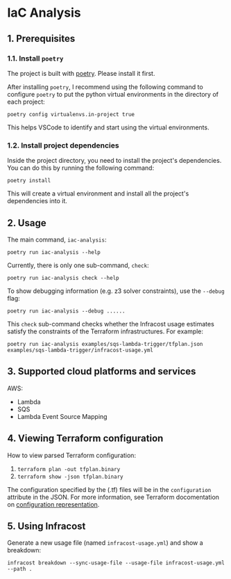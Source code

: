 # IaC Analysis

## 1. Prerequisites

### 1.1. Install `poetry`
The project is built with [poetry](https://python-poetry.org/). Please install it first.

After installing `poetry`, I recommend using the following command to configure `poetry` to put the python virtual environments in the directory of each project:

```shell
poetry config virtualenvs.in-project true
```

This helps VSCode to identify and start using the virtual environments.

### 1.2. Install project dependencies
Inside the project directory, you need to install the project's dependencies. You can do this by running the following command:

```shell
poetry install
```

This will create a virtual environment and install all the project's dependencies into it.


## 2. Usage

The main command, `iac-analysis`:
```shell
poetry run iac-analysis --help
```

Currently, there is only one sub-command, `check`:
```shell
poetry run iac-analysis check --help
```

To show debugging information (e.g. z3 solver constraints), use the `--debug` flag:
```shell
poetry run iac-analysis --debug ......
```

This `check` sub-command checks whether the Infracost usage estimates satisfy the constraints of the Terraform infrastructures. For example:
```shell
poetry run iac-analysis examples/sqs-lambda-trigger/tfplan.json examples/sqs-lambda-trigger/infracost-usage.yml
```

## 3. Supported cloud platforms and services

AWS:
- Lambda
- SQS
- Lambda Event Source Mapping

## 4. Viewing Terraform configuration

How to view parsed Terraform configuration:
1. `terraform plan -out tfplan.binary`
2. `terraform show -json tfplan.binary`

The configuration specified by the (.tf) files will be in the `configuration` attribute in the JSON.
For more information, see Terraform docomentation on [configuration representation](https://developer.hashicorp.com/terraform/internals/json-format#configuration-representation).

## 5. Using Infracost

Generate a new usage file (named `infracost-usage.yml`) and show a breakdown:
```shell
infracost breakdown --sync-usage-file --usage-file infracost-usage.yml --path .
```